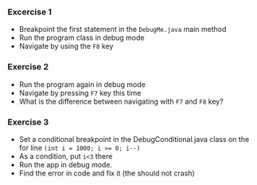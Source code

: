 ### Excercise 1

- Breakpoint the first statement in the `DebugMe.java` main method
- Run the program class in debug mode
- Navigate by using the `F8` key

### Exercise 2

- Run the program again in debug mode
- Navigate by pressing `F7` key this time
- What is the difference between navigating with `F7` and `F8` key?

### Exercise 3

- Set a conditional breakpoint in the DebugConditional.java class on the for line `(int i = 1000; i >= 0; i--)`
- As a condition, put `i<3` there
- Run the app in debug mode.
- Find the error in code and fix it (the should not crash)